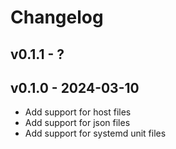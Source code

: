 # Changelog

## v0.1.1 - ?


## v0.1.0 - 2024-03-10

- Add support for host files
- Add support for json files
- Add support for systemd unit files
